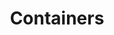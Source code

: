 ---
# Feel free to add content and custom Front Matter to this file.
# To modify the layout, see https://jekyllrb.com/docs/themes/#overriding-theme-defaults

pageID: containers
category: "Containers"
title: Containers
description: Adds fixed margins to the element so that its content is contained within the space. No container will exceed more than 90% of the viewport.
syntax: 
  - data-h2-container="MEDIA(ALIGNMENT, SIZE)"
notes:
options:
  - title: MEDIA
    type: media
    content:
  - title: ALIGNMENT
    type: custom
    content: "<pre>
      left\n
      center\n
      right
    </pre>"
  - title: SIZE
    type: custom
    content: "<pre>
      s\n
      m\n
      l\n
      full
    </pre>"
examples:
  - <div data-h2-bg-color='b(linear-135[1][2])' data-h2-padding='b(top-bottom, l)'>
      <div data-h2-container='b(center, s)' data-h2-bg-color='b(black)' data-h2-padding='b(top-bottom, l)'></div>
    </div>
---